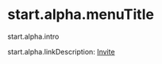 # start.alpha.menuTitle

start.alpha.intro

start.alpha.linkDescription: [Invite](https://discordapp.com/oauth2/authorize?client_id=412380586737664020&permissions=268435616&scope=bot&redirect_uri=https://google.com)
